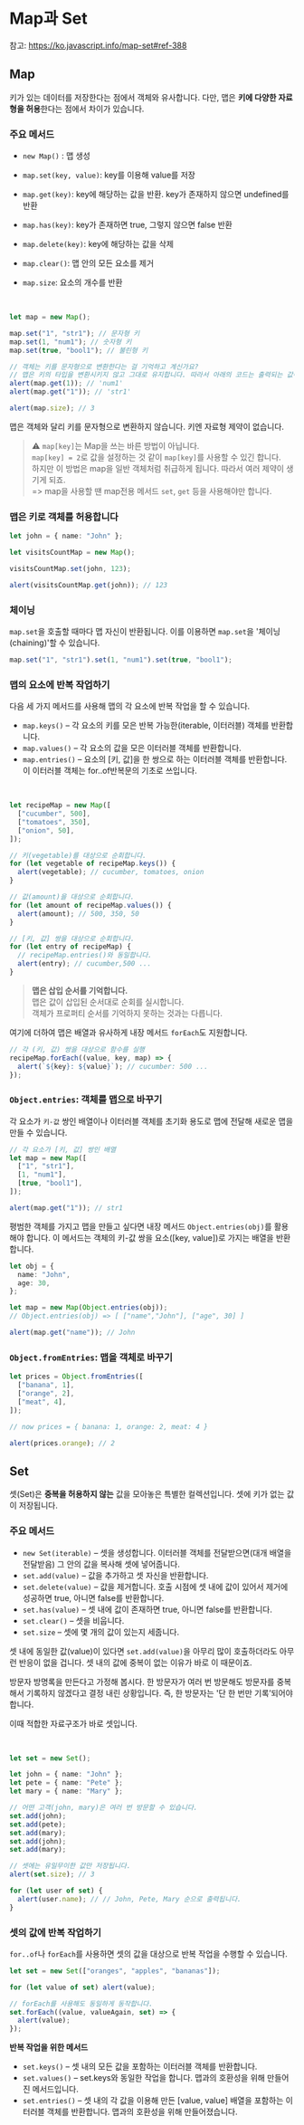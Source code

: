 # Map과 Set

참고: https://ko.javascript.info/map-set#ref-388

## Map

키가 있는 데이터를 저장한다는 점에서 객체와 유사합니다.
다만, 맵은 **키에 다양한 자료형을 허용**한다는 점에서 차이가 있습니다.

### 주요 메서드

- `new Map()` : 맵 생성
- `map.set(key, value)`: key를 이용해 value를 저장
- `map.get(key)`: key에 해당하는 값을 반환. key가 존재하지 않으면 undefined를 반환
- `map.has(key)`: key가 존재하면 true, 그렇지 않으면 false 반환
- `map.delete(key)`: key에 해당하는 값을 삭제
- `map.clear()`: 맵 안의 모든 요소를 제거
- `map.size`: 요소의 개수를 반환

  <br/>

```ts
let map = new Map();

map.set("1", "str1"); // 문자형 키
map.set(1, "num1"); // 숫자형 키
map.set(true, "bool1"); // 불린형 키

// 객체는 키를 문자형으로 변환한다는 걸 기억하고 계신가요?
// 맵은 키의 타입을 변환시키지 않고 그대로 유지합니다. 따라서 아래의 코드는 출력되는 값이 다릅니다.
alert(map.get(1)); // 'num1'
alert(map.get("1")); // 'str1'

alert(map.size); // 3
```

맵은 객체와 달리 키를 문자형으로 변환하지 않습니다. 키엔 자료형 제약이 없습니다.

> ⚠️ `map[key]`는 Map을 쓰는 바른 방법이 아닙니다. <br/> `map[key] = 2`로 값을 설정하는 것 같이 `map[key]`를 사용할 수 있긴 합니다. <br/>하지만 이 방법은 map을 일반 객체처럼 취급하게 됩니다. 따라서 여러 제약이 생기게 되죠.<br/>
> => map을 사용할 땐 map전용 메서드 `set`, `get` 등을 사용해야만 합니다.

### 맵은 키로 객체를 허용합니다

```ts
let john = { name: "John" };

let visitsCountMap = new Map();

visitsCountMap.set(john, 123);

alert(visitsCountMap.get(john)); // 123
```

### 체이닝

`map.set`을 호출할 때마다 맵 자신이 반환됩니다. 이를 이용하면 `map.set`을 '체이닝(chaining)'할 수 있습니다.

```ts
map.set("1", "str1").set(1, "num1").set(true, "bool1");
```

### 맵의 요소에 반복 작업하기

다음 세 가지 메서드를 사용해 맵의 각 요소에 반복 작업을 할 수 있습니다.

- `map.keys()` – 각 요소의 키를 모은 반복 가능한(iterable, 이터러블) 객체를 반환합니다.
- `map.values()` – 각 요소의 값을 모은 이터러블 객체를 반환합니다.
- `map.entries()` – 요소의 [키, 값]을 한 쌍으로 하는 이터러블 객체를 반환합니다. 이 이터러블 객체는 for..of반복문의 기초로 쓰입니다.

<br/>

```ts
let recipeMap = new Map([
  ["cucumber", 500],
  ["tomatoes", 350],
  ["onion", 50],
]);

// 키(vegetable)를 대상으로 순회합니다.
for (let vegetable of recipeMap.keys()) {
  alert(vegetable); // cucumber, tomatoes, onion
}

// 값(amount)을 대상으로 순회합니다.
for (let amount of recipeMap.values()) {
  alert(amount); // 500, 350, 50
}

// [키, 값] 쌍을 대상으로 순회합니다.
for (let entry of recipeMap) {
  // recipeMap.entries()와 동일합니다.
  alert(entry); // cucumber,500 ...
}
```

> **맵은 삽입 순서를 기억합니다.** <br/>
> 맵은 값이 삽입된 순서대로 순회를 실시합니다. <br/>객체가 프로퍼티 순서를 기억하지 못하는 것과는 다릅니다.

여기에 더하여 맵은 배열과 유사하게 내장 메서드 `forEach`도 지원합니다.

```ts
// 각 (키, 값) 쌍을 대상으로 함수를 실행
recipeMap.forEach((value, key, map) => {
  alert(`${key}: ${value}`); // cucumber: 500 ...
});
```

### `Object.entries`: 객체를 맵으로 바꾸기

각 요소가 `키-값` 쌍인 배열이나 이터러블 객체를 초기화 용도로 맵에 전달해 새로운 맵을 만들 수 있습니다.

```ts
// 각 요소가 [키, 값] 쌍인 배열
let map = new Map([
  ["1", "str1"],
  [1, "num1"],
  [true, "bool1"],
]);

alert(map.get("1")); // str1
```

평범한 객체를 가지고 맵을 만들고 싶다면 내장 메서드 `Object.entries(obj)`를 활용해야 합니다. 이 메서드는 객체의 키-값 쌍을 요소([key, value])로 가지는 배열을 반환합니다.

```ts
let obj = {
  name: "John",
  age: 30,
};

let map = new Map(Object.entries(obj));
// Object.entries(obj) => [ ["name","John"], ["age", 30] ]

alert(map.get("name")); // John
```

### `Object.fromEntries`: 맵을 객체로 바꾸기

```ts
let prices = Object.fromEntries([
  ["banana", 1],
  ["orange", 2],
  ["meat", 4],
]);

// now prices = { banana: 1, orange: 2, meat: 4 }

alert(prices.orange); // 2
```

## Set

셋(Set)은 **중복을 허용하지 않는** 값을 모아놓은 특별한 컬렉션입니다. 셋에 키가 없는 값이 저장됩니다.

### 주요 메서드

- `new Set(iterable)` – 셋을 생성합니다. 이터러블 객체를 전달받으면(대개 배열을 전달받음) 그 안의 값을 복사해 셋에 넣어줍니다.
- `set.add(value)` – 값을 추가하고 셋 자신을 반환합니다.
- `set.delete(value)` – 값을 제거합니다. 호출 시점에 셋 내에 값이 있어서 제거에 성공하면 true, 아니면 false를 반환합니다.
- `set.has(value)` – 셋 내에 값이 존재하면 true, 아니면 false를 반환합니다.
- `set.clear()` – 셋을 비웁니다.
- `set.size` – 셋에 몇 개의 값이 있는지 세줍니다.

셋 내에 동일한 값(value)이 있다면 `set.add(value)`을 아무리 많이 호출하더라도 아무런 반응이 없을 겁니다. 셋 내의 값에 중복이 없는 이유가 바로 이 때문이죠.

방문자 방명록을 만든다고 가정해 봅시다. 한 방문자가 여러 번 방문해도 방문자를 중복해서 기록하지 않겠다고 결정 내린 상황입니다. 즉, 한 방문자는 '단 한 번만 기록’되어야 합니다.

이때 적합한 자료구조가 바로 셋입니다.

<br/>

```ts
let set = new Set();

let john = { name: "John" };
let pete = { name: "Pete" };
let mary = { name: "Mary" };

// 어떤 고객(john, mary)은 여러 번 방문할 수 있습니다.
set.add(john);
set.add(pete);
set.add(mary);
set.add(john);
set.add(mary);

// 셋에는 유일무이한 값만 저장됩니다.
alert(set.size); // 3

for (let user of set) {
  alert(user.name); // // John, Pete, Mary 순으로 출력됩니다.
}
```

### 셋의 값에 반복 작업하기

`for..of`나 `forEach`를 사용하면 셋의 값을 대상으로 반복 작업을 수행할 수 있습니다.

```ts
let set = new Set(["oranges", "apples", "bananas"]);

for (let value of set) alert(value);

// forEach를 사용해도 동일하게 동작합니다.
set.forEach((value, valueAgain, set) => {
  alert(value);
});
```

**반복 작업을 위한 메서드**

- `set.keys()` – 셋 내의 모든 값을 포함하는 이터러블 객체를 반환합니다.
- `set.values()` – set.keys와 동일한 작업을 합니다. 맵과의 호환성을 위해 만들어진 메서드입니다.
- `set.entries()` – 셋 내의 각 값을 이용해 만든 [value, value] 배열을 포함하는 이터러블 객체를 반환합니다. 맵과의 호환성을 위해 만들어졌습니다.
